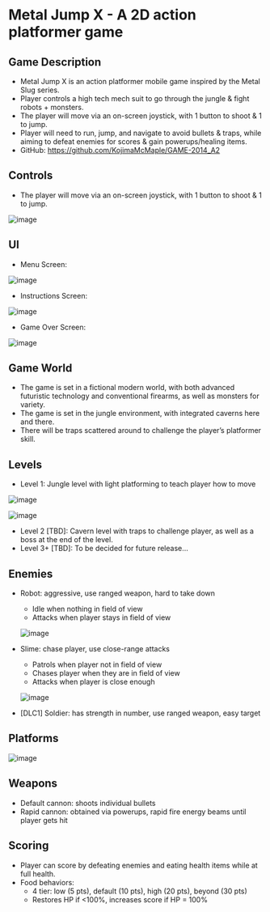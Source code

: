 # Metal Jump X - A 2D action platformer game
## Game Description
-	Metal Jump X is an action platformer mobile game inspired by the Metal Slug series.
-	Player controls a high tech mech suit to go through the jungle & fight robots + monsters.
-	The player will move via an on-screen joystick, with 1 button to shoot & 1 to jump.
-	Player will need to run, jump, and navigate to avoid bullets & traps, while aiming to defeat enemies for scores & gain powerups/healing items.
-	GitHub: https://github.com/KojimaMcMaple/GAME-2014_A2

## Controls
-	The player will move via an on-screen joystick, with 1 button to shoot & 1 to jump.

![image](https://github.com/user-attachments/assets/810bb22e-8f07-41c1-a1fb-53bacc5ef154)

## UI
-	Menu Screen:

![image](https://github.com/user-attachments/assets/4154fd16-8fe4-4edb-b7d8-8f299ba7729b)

-	Instructions Screen:

![image](https://github.com/user-attachments/assets/24b44e8f-534b-4779-9171-05eb3a91d026)

-	Game Over Screen:

![image](https://github.com/user-attachments/assets/82a4ced3-a03d-4831-84ad-3a012e2e059b)

## Game World
-	The game is set in a fictional modern world, with both advanced futuristic technology and conventional firearms, as well as monsters for variety.
-	The game is set in the jungle environment, with integrated caverns here and there.
-	There will be traps scattered around to challenge the player’s platformer skill.

## Levels
- Level 1: Jungle level with light platforming to teach player how to move

![image](https://github.com/user-attachments/assets/3ddac30c-4a29-40d9-b075-eee62b6ce9bf)

![image](https://github.com/user-attachments/assets/f6be2de7-5402-453b-bd57-b36e85a81367)

-	Level 2 [TBD]: Cavern level with traps to challenge player, as well as a boss at the end of the level.
-	Level 3+ [TBD]: To be decided for future release…

## Enemies
-	Robot: aggressive, use ranged weapon, hard to take down
    -	Idle when nothing in field of view
    - Attacks when player stays in field of view

    ![image](https://github.com/user-attachments/assets/5f64074f-1456-443b-9800-95238a9c9d09)

-	Slime: chase player, use close-range attacks
    -	Patrols when player not in field of view
    -	Chases player when they are in field of view
    -	Attacks when player is close enough

    ![image](https://github.com/user-attachments/assets/1069833d-b624-471c-83e6-8c087394c434)

  
-	[DLC1] Soldier: has strength in number, use ranged weapon, easy target

## Platforms

![image](https://github.com/user-attachments/assets/4bf3af12-3445-4f30-8b08-8f6144b98e7c)

## Weapons
-	Default cannon: shoots individual bullets
-	Rapid cannon: obtained via powerups, rapid fire energy beams until player gets hit

## Scoring
-	Player can score by defeating enemies and eating health items while at full health.
-	Food behaviors: 
    - 4 tier: low (5 pts), default (10 pts), high (20 pts), beyond (30 pts)
    - Restores HP if <100%, increases score if HP = 100% 
